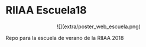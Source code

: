 # RIIAA Escuela18

<p align="center">
  ![](extra/poster_web_escuela.png)
</p>

Repo para la escuela de verano de la RIIAA 2018


